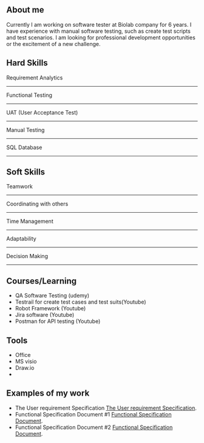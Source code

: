 
## About me
Currently I am working on software tester at Biolab company for 6 years.
I have experience with manual software testing, such as create test scripts and test scenarios.
I am looking for professional development opportunities or the excitement of a new challenge.

## Hard Skills
Requirement Analytics

---

Functional Testing

***

UAT (User Acceptance Test)

___

Manual Testing

***

SQL Database

***

## Soft Skills
Teamwork

---

Coordinating with others

***

Time Management

___

Adaptability

***

Decision Making

***

## Courses/Learning 
* QA Software Testing (udemy)
* Testrail for create test cases and test suits(Youtube)
* Robot Framework (Youtube)
* Jira software (Youtube)
* Postman for API testing (Youtube)

## Tools
* Office
* MS visio
* Draw.io
* 


## Examples of my work
* The User requirement Specification [The User requirement Specification](https://drive.google.com/file/d/1DAuxn5HYKkYISMuIDvkrwZ1K2t8MPZbE/view?usp=sharing).
* Functional Specification Document #1 [Functional Specification Document](https://drive.google.com/file/d/1HJ4CBgG8Dg9LRygdWD7Fes9722fp5Sk1/view?usp=sharing).
* Functional Specification Document #2 [Functional Specification Document](https://drive.google.com/file/d/1eL80TbF4MCmlKcoYhuro6ywe55GqSSZo/view?usp=sharing).
